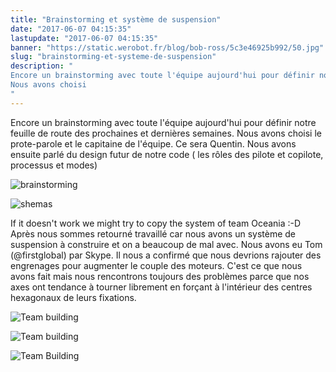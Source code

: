 ```yaml
---
title: "Brainstorming et système de suspension"
date: "2017-06-07 04:15:35"
lastupdate: "2017-06-07 04:15:35"
banner: "https://static.werobot.fr/blog/bob-ross/5c3e46925b992/50.jpg"
slug: "brainstorming-et-systeme-de-suspension"
description: " 
Encore un brainstorming avec toute l'équipe aujourd'hui pour définir notre feuille de route des prochaines et dernières semaines.
Nous avons choisi
"
---
```

Encore un brainstorming avec toute l'équipe aujourd'hui pour définir notre feuille de route des prochaines et dernières semaines.
Nous avons choisi le prote-parole et le capitaine de l'équipe. Ce sera Quentin.
Nous avons ensuite parlé du design futur de notre code ( les rôles des pilote et copilote, processus et modes)

![brainstorming](https://static.werobot.fr/blog/bob-ross/5c3e46925b992/50.jpg "brainstorming")

![shemas](https://static.werobot.fr/blog/bob-ross/5c3e469339b0a/50.jpg "schémas")

If it doesn't work we might try to copy the system of team Oceania :-D
Après nous sommes retourné travaillé car nous avons un système de suspension à construire et on a beaucoup de mal avec.
Nous avons eu Tom (@firstglobal) par Skype. Il nous a confirmé que nous devrions rajouter des engrenages pour augmenter le couple des moteurs.
C'est ce que nous avons fait mais nous rencontrons toujours des problèmes parce que nos axes ont tendance à tourner librement en forçant à l'intérieur des centres hexagonaux de leurs fixations. 

![Team building](https://static.werobot.fr/blog/bob-ross/5c3e4693ad6a7/50.jpg "Mathis et Quentin")

![Team building](https://static.werobot.fr/blog/bob-ross/5c3e46943b963/50.jpg "Antoine")

![Team Building](https://static.werobot.fr/blog/bob-ross/5c3e4694cd356/50.jpg "Antoine et Quentin")
    